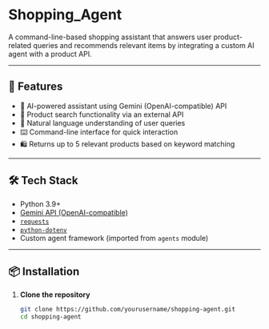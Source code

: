 # Shopping_Agent

A command-line-based shopping assistant that answers user product-related queries and recommends relevant items by integrating a custom AI agent with a product API.

---

## 🚀 Features

- 🤖 AI-powered assistant using Gemini (OpenAI-compatible) API
- 🔎 Product search functionality via an external API
- 🧠 Natural language understanding of user queries
- ⌨️ Command-line interface for quick interaction
- 🛍️ Returns up to 5 relevant products based on keyword matching

---

## 🛠️ Tech Stack

- Python 3.9+
- [Gemini API (OpenAI-compatible)](https://ai.google.dev/)
- [`requests`](https://docs.python-requests.org/en/latest/)
- [`python-dotenv`](https://pypi.org/project/python-dotenv/)
- Custom agent framework (imported from `agents` module)

---

## 📦 Installation

1. **Clone the repository**
   ```bash
   git clone https://github.com/yourusername/shopping-agent.git
   cd shopping-agent
